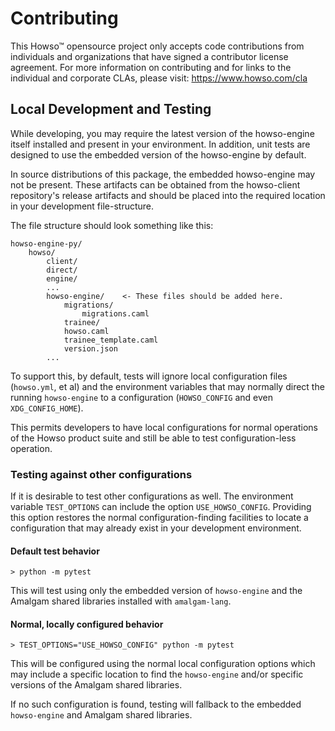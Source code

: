 # Contributing

This Howso&trade; opensource project only accepts code contributions from individuals and organizations that have signed a contributor license agreement. For more information on contributing and for links to the individual and corporate CLAs, please visit: https://www.howso.com/cla

## Local Development and Testing

While developing, you may require the latest version of the howso-engine itself
installed and present in your environment. In addition, unit tests are designed
to use the embedded version of the howso-engine by default.

In source distributions of this package, the embedded howso-engine may not be
present. These artifacts can be obtained from the howso-client repository's
release artifacts and should be placed into the required location in your
development file-structure.

The file structure should look something like this:

    howso-engine-py/
        howso/
            client/
            direct/
            engine/
            ...
            howso-engine/    <- These files should be added here.
                migrations/
                    migrations.caml
                trainee/
                howso.caml
                trainee_template.caml
                version.json
            ...

To support this, by default, tests will ignore local configuration files
(`howso.yml`, et al) and the environment variables that may normally direct the
running `howso-engine` to a configuration (`HOWSO_CONFIG` and even
`XDG_CONFIG_HOME`).

This permits developers to have local configurations for normal operations of
the Howso product suite and still be able to test configuration-less operation.

### Testing against other configurations

If it is desirable to test other configurations as well. The environment
variable `TEST_OPTIONS` can include the option `USE_HOWSO_CONFIG`. Providing
this option restores the normal configuration-finding facilities to locate
a configuration that may already exist in your development environment.

#### Default test behavior

    > python -m pytest

This will test using only the embedded version of `howso-engine` and the
Amalgam shared libraries installed with `amalgam-lang`.

#### Normal, locally configured behavior

    > TEST_OPTIONS="USE_HOWSO_CONFIG" python -m pytest

This will be configured using the normal local configuration options which may
include a specific location to find the `howso-engine` and/or specific
versions of the Amalgam shared libraries.

If no such configuration is found, testing will fallback to the embedded
`howso-engine` and Amalgam shared libraries.

